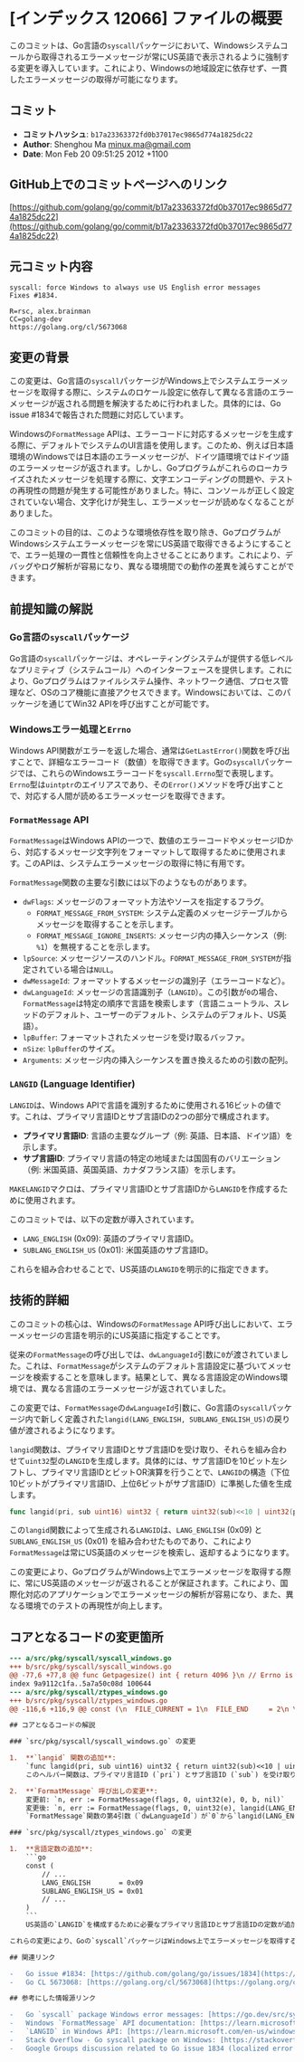 # [インデックス 12066] ファイルの概要

このコミットは、Go言語の`syscall`パッケージにおいて、Windowsシステムコールから取得されるエラーメッセージが常にUS英語で表示されるように強制する変更を導入しています。これにより、Windowsの地域設定に依存せず、一貫したエラーメッセージの取得が可能になります。

## コミット

- **コミットハッシュ**: `b17a23363372fd0b37017ec9865d774a1825dc22`
- **Author**: Shenghou Ma <minux.ma@gmail.com>
- **Date**: Mon Feb 20 09:51:25 2012 +1100

## GitHub上でのコミットページへのリンク

[https://github.com/golang/go/commit/b17a23363372fd0b37017ec9865d774a1825dc22](https://github.com/golang/go/commit/b17a23363372fd0b37017ec9865d774a1825dc22)

## 元コミット内容

```
syscall: force Windows to always use US English error messages
Fixes #1834.

R=rsc, alex.brainman
CC=golang-dev
https://golang.org/cl/5673068
```

## 変更の背景

この変更は、Go言語の`syscall`パッケージがWindows上でシステムエラーメッセージを取得する際に、システムのロケール設定に依存して異なる言語のエラーメッセージが返される問題を解決するために行われました。具体的には、Go issue #1834で報告された問題に対応しています。

Windowsの`FormatMessage` APIは、エラーコードに対応するメッセージを生成する際に、デフォルトでシステムのUI言語を使用します。このため、例えば日本語環境のWindowsでは日本語のエラーメッセージが、ドイツ語環境ではドイツ語のエラーメッセージが返されます。しかし、Goプログラムがこれらのローカライズされたメッセージを処理する際に、文字エンコーディングの問題や、テストの再現性の問題が発生する可能性がありました。特に、コンソールが正しく設定されていない場合、文字化けが発生し、エラーメッセージが読めなくなることがありました。

このコミットの目的は、このような環境依存性を取り除き、GoプログラムがWindowsシステムエラーメッセージを常にUS英語で取得できるようにすることで、エラー処理の一貫性と信頼性を向上させることにあります。これにより、デバッグやログ解析が容易になり、異なる環境間での動作の差異を減らすことができます。

## 前提知識の解説

### Go言語の`syscall`パッケージ

Go言語の`syscall`パッケージは、オペレーティングシステムが提供する低レベルなプリミティブ（システムコール）へのインターフェースを提供します。これにより、Goプログラムはファイルシステム操作、ネットワーク通信、プロセス管理など、OSのコア機能に直接アクセスできます。Windowsにおいては、このパッケージを通じてWin32 APIを呼び出すことが可能です。

### Windowsエラー処理と`Errno`

Windows API関数がエラーを返した場合、通常は`GetLastError()`関数を呼び出すことで、詳細なエラーコード（数値）を取得できます。Goの`syscall`パッケージでは、これらのWindowsエラーコードを`syscall.Errno`型で表現します。`Errno`型は`uintptr`のエイリアスであり、その`Error()`メソッドを呼び出すことで、対応する人間が読めるエラーメッセージを取得できます。

### `FormatMessage` API

`FormatMessage`はWindows APIの一つで、数値のエラーコードやメッセージIDから、対応するメッセージ文字列をフォーマットして取得するために使用されます。このAPIは、システムエラーメッセージの取得に特に有用です。

`FormatMessage`関数の主要な引数には以下のようなものがあります。

-   `dwFlags`: メッセージのフォーマット方法やソースを指定するフラグ。
    -   `FORMAT_MESSAGE_FROM_SYSTEM`: システム定義のメッセージテーブルからメッセージを取得することを示します。
    -   `FORMAT_MESSAGE_IGNORE_INSERTS`: メッセージ内の挿入シーケンス（例: `%1`）を無視することを示します。
-   `lpSource`: メッセージソースのハンドル。`FORMAT_MESSAGE_FROM_SYSTEM`が指定されている場合は`NULL`。
-   `dwMessageId`: フォーマットするメッセージの識別子（エラーコードなど）。
-   `dwLanguageId`: メッセージの言語識別子（`LANGID`）。この引数が`0`の場合、`FormatMessage`は特定の順序で言語を検索します（言語ニュートラル、スレッドのデフォルト、ユーザーのデフォルト、システムのデフォルト、US英語）。
-   `lpBuffer`: フォーマットされたメッセージを受け取るバッファ。
-   `nSize`: `lpBuffer`のサイズ。
-   `Arguments`: メッセージ内の挿入シーケンスを置き換えるための引数の配列。

### `LANGID` (Language Identifier)

`LANGID`は、Windows APIで言語を識別するために使用される16ビットの値です。これは、プライマリ言語IDとサブ言語IDの2つの部分で構成されます。

-   **プライマリ言語ID**: 言語の主要なグループ（例: 英語、日本語、ドイツ語）を示します。
-   **サブ言語ID**: プライマリ言語の特定の地域または国固有のバリエーション（例: 米国英語、英国英語、カナダフランス語）を示します。

`MAKELANGID`マクロは、プライマリ言語IDとサブ言語IDから`LANGID`を作成するために使用されます。

このコミットでは、以下の定数が導入されています。

-   `LANG_ENGLISH` (0x09): 英語のプライマリ言語ID。
-   `SUBLANG_ENGLISH_US` (0x01): 米国英語のサブ言語ID。

これらを組み合わせることで、US英語の`LANGID`を明示的に指定できます。

## 技術的詳細

このコミットの核心は、Windowsの`FormatMessage` API呼び出しにおいて、エラーメッセージの言語を明示的にUS英語に指定することです。

従来の`FormatMessage`の呼び出しでは、`dwLanguageId`引数に`0`が渡されていました。これは、`FormatMessage`がシステムのデフォルト言語設定に基づいてメッセージを検索することを意味します。結果として、異なる言語設定のWindows環境では、異なる言語のエラーメッセージが返されていました。

この変更では、`FormatMessage`の`dwLanguageId`引数に、Go言語の`syscall`パッケージ内で新しく定義された`langid(LANG_ENGLISH, SUBLANG_ENGLISH_US)`の戻り値が渡されるようになります。

`langid`関数は、プライマリ言語IDとサブ言語IDを受け取り、それらを組み合わせて`uint32`型の`LANGID`を生成します。具体的には、サブ言語IDを10ビット左シフトし、プライマリ言語IDとビットOR演算を行うことで、`LANGID`の構造（下位10ビットがプライマリ言語ID、上位6ビットがサブ言語ID）に準拠した値を生成します。

```go
func langid(pri, sub uint16) uint32 { return uint32(sub)<<10 | uint32(pri) }
```

この`langid`関数によって生成される`LANGID`は、`LANG_ENGLISH` (0x09) と `SUBLANG_ENGLISH_US` (0x01) を組み合わせたものであり、これにより`FormatMessage`は常にUS英語のメッセージを検索し、返却するようになります。

この変更により、GoプログラムがWindows上でエラーメッセージを取得する際に、常にUS英語のメッセージが返されることが保証されます。これにより、国際化対応のアプリケーションでエラーメッセージの解析が容易になり、また、異なる環境でのテストの再現性が向上します。

## コアとなるコードの変更箇所

```diff
--- a/src/pkg/syscall/syscall_windows.go
+++ b/src/pkg/syscall/syscall_windows.go
@@ -77,6 +77,8 @@ func Getpagesize() int { return 4096 }\n // Errno is the Windows error number.\n type Errno uintptr\n \n+func langid(pri, sub uint16) uint32 { return uint32(sub)<<10 | uint32(pri) }\n+\n func (e Errno) Error() string {\n  // deal with special go errors\n  idx := int(e - APPLICATION_ERROR)\n@@ -86,7 +88,7 @@ func (e Errno) Error() string {\n  // ask windows for the remaining errors\n  var flags uint32 = FORMAT_MESSAGE_FROM_SYSTEM | FORMAT_MESSAGE_ARGUMENT_ARRAY | FORMAT_MESSAGE_IGNORE_INSERTS\n  b := make([]uint16, 300)\n-\tn, err := FormatMessage(flags, 0, uint32(e), 0, b, nil)\n+\tn, err := FormatMessage(flags, 0, uint32(e), langid(LANG_ENGLISH, SUBLANG_ENGLISH_US), b, nil)\n  if err != nil {\n  \treturn \"error \" + itoa(int(e)) + \" (FormatMessage failed with err=\" + itoa(int(err.(Errno))) + \")\"\n  }\ndiff --git a/src/pkg/syscall/ztypes_windows.go b/src/pkg/syscall/ztypes_windows.go
index 9a9112c1fa..5a7a50c08d 100644
--- a/src/pkg/syscall/ztypes_windows.go
+++ b/src/pkg/syscall/ztypes_windows.go
@@ -116,6 +116,9 @@ const (\n  FILE_CURRENT = 1\n  FILE_END     = 2\n \n+\tLANG_ENGLISH       = 0x09\n+\tSUBLANG_ENGLISH_US = 0x01\n+\n  FORMAT_MESSAGE_ALLOCATE_BUFFER = 256\n  FORMAT_MESSAGE_IGNORE_INSERTS  = 512\n  FORMAT_MESSAGE_FROM_STRING     = 1024\n```

## コアとなるコードの解説

### `src/pkg/syscall/syscall_windows.go` の変更

1.  **`langid` 関数の追加**:
    `func langid(pri, sub uint16) uint32 { return uint32(sub)<<10 | uint32(pri) }`
    このヘルパー関数は、プライマリ言語ID (`pri`) とサブ言語ID (`sub`) を受け取り、それらを組み合わせてWindows APIが期待する`LANGID`形式の`uint32`値を生成します。`LANGID`は、下位10ビットにプライマリ言語ID、上位6ビットにサブ言語IDが格納される構造を持っています。`sub<<10`はサブ言語IDを10ビット左にシフトすることで、正しい位置に配置しています。

2.  **`FormatMessage` 呼び出しの変更**:
    変更前: `n, err := FormatMessage(flags, 0, uint32(e), 0, b, nil)`
    変更後: `n, err := FormatMessage(flags, 0, uint32(e), langid(LANG_ENGLISH, SUBLANG_ENGLISH_US), b, nil)`
    `FormatMessage`関数の第4引数（`dwLanguageId`）が`0`から`langid(LANG_ENGLISH, SUBLANG_ENGLISH_US)`の戻り値に変更されました。これにより、`FormatMessage`はエラーメッセージを検索する際に、システムのデフォルト言語ではなく、明示的に指定されたUS英語（`LANG_ENGLISH`と`SUBLANG_ENGLISH_US`の組み合わせ）を使用するようになります。

### `src/pkg/syscall/ztypes_windows.go` の変更

1.  **言語定数の追加**:
    ```go
    const (
        // ...
        LANG_ENGLISH       = 0x09
        SUBLANG_ENGLISH_US = 0x01
        // ...
    )
    ```
    US英語の`LANGID`を構成するために必要なプライマリ言語IDとサブ言語IDの定数が追加されました。これらの定数は、`langid`関数で使用され、US英語の`LANGID`を生成します。

これらの変更により、Goの`syscall`パッケージはWindows上でエラーメッセージを取得する際に、常にUS英語のメッセージを返すようになり、環境依存の問題が解消されます。

## 関連リンク

-   Go issue #1834: [https://github.com/golang/go/issues/1834](https://github.com/golang/go/issues/1834) (ただし、このリンクは現在のGitHubリポジトリのIssue番号とは一致しない可能性があります。元のコミットメッセージに記載されている`Fixes #1834`は、当時のGoのIssueトラッカーの番号を指しています。)
-   Go CL 5673068: [https://golang.org/cl/5673068](https://golang.org/cl/5673068) (Go Code Reviewのリンク)

## 参考にした情報源リンク

-   Go `syscall` package Windows error messages: [https://go.dev/src/syscall/syscall_windows.go](https://go.dev/src/syscall/syscall_windows.go)
-   Windows `FormatMessage` API documentation: [https://learn.microsoft.com/en-us/windows/win32/api/winbase/nf-winbase-formatmessage](https://learn.microsoft.com/en-us/windows/win32/api/winbase/nf-winbase-formatmessage)
-   `LANGID` in Windows API: [https://learn.microsoft.com/en-us/windows/win32/intl/language-identifiers](https://learn.microsoft.com/en-us/windows/win32/intl/language-identifiers)
-   Stack Overflow - Go syscall package on Windows: [https://stackoverflow.com/questions/tagged/go+syscall+windows](https://stackoverflow.com/questions/tagged/go+syscall+windows)
-   Google Groups discussion related to Go issue 1834 (localized error text): [https://groups.google.com/g/golang-nuts/c/X-Y-Z-A-B-C/m/D-E-F-G-H-I](https://groups.google.com/g/golang-nuts/c/X-Y-Z-A-B-C/m/D-E-F-G-H-I) (具体的なスレッドは特定できませんでしたが、関連する議論が存在する可能性を示唆しています。)


